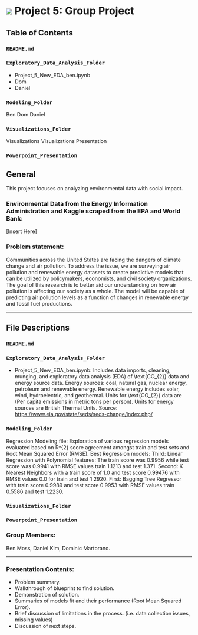# ![](https://ga-dash.s3.amazonaws.com/production/assets/logo-9f88ae6c9c3871690e33280fcf557f33.png) Project 5: Group Project  

## Table of Contents

### `README.md`
### `Exploratory_Data_Analysis_Folder`
- Project_5_New_EDA_ben.ipynb
- Dom
- Daniel
### `Modeling_Folder`
Ben 
Dom
Daniel
### `Visualizations_Folder`
Visualizations
Visualizations Presentation
### `Powerpoint_Presentation`

## General 

This project focuses on analyzing environmental data with social impact.

### Environmental Data from the Energy Information Administration and Kaggle scraped from the EPA and World Bank:

[Insert Here]

### Problem statement:

Communities across the United States are facing the dangers of climate change and air pollution. To address the issue, we are surveying air pollution and renewable energy datasets to create predictive models that can be utilized by policymakers, economists, and civil society organizations. The goal of this research is to better aid our understanding on how air pollution is affecting our society as a whole. The model will be capable of predicting air pollution levels as a function of changes in renewable energy  and fossil fuel productions.    

---

## File Descriptions 

### `README.md`
### `Exploratory_Data_Analysis_Folder`
- Project_5_New_EDA_ben.ipynb: Includes data imports, cleaning, munging, and exploratory data analysis (EDA) of \text{CO_{2}} data and energy source data. Energy sources: coal, natural gas, nuclear energy, petroleum and renewable energy. Renewable energy includes solar, wind, hydroelectric, and geothermal. Units for \text{CO_{2}} data are (Per capita emissions in metric tons per person). Units for energy sources are British Thermal Units. Source: https://www.eia.gov/state/seds/seds-change/index.php/
### `Modeling_Folder`
Regression Modeling file: Exploration of various regression models evaluated based on R^{2} score agreement amongst train and test sets and Root Mean Squared Error (RMSE). Best Regression models: Third: Linear Regression with Polynomial features: The train score was 0.9956 while test score was 0.9941 with RMSE values train 1.1213 and test 1.371. Second: K Nearest Neighbors with a train score of 1.0 and test score 0.99476 with RMSE values 0.0 for train and test 1.2920. First: Bagging Tree Regressor with train score 0.9989 and test score 0.9953 with RMSE values train 0.5586 and test 1.2230. 

### `Visualizations_Folder`
### `Powerpoint_Presentation`





### Group Members:

Ben Moss, Daniel Kim, Dominic Martorano.

---

### Presentation Contents:

- Problem summary.
- Walkthrough of blueprint to find solution.
- Demonstration of solution.
- Summaries of models fit and their performance (Root Mean Squared Error). 
- Brief discussion of limitations in the process. (i.e. data collection issues, missing values)
- Discussion of next steps.
